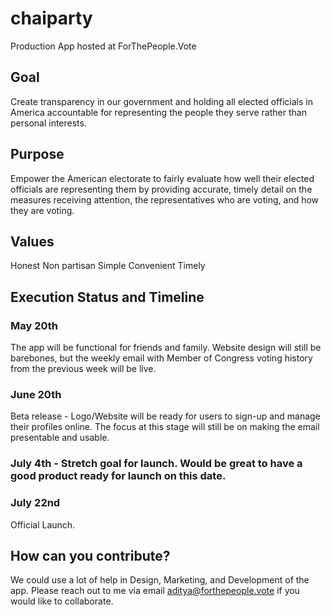 # chaiparty
Production App hosted at ForThePeople.Vote

## Goal
Create transparency in our government and holding all elected officials in America accountable for representing the people they serve rather than personal interests.

## Purpose
Empower the American electorate to fairly evaluate how well their elected officials are representing them by providing accurate, timely detail on the measures receiving attention, the representatives who are voting, and how they are voting.

## Values
Honest
Non partisan
Simple
Convenient 
Timely

## Execution Status and Timeline
### May 20th
The app will be functional for friends and family. Website design will still be barebones, but the weekly email with Member of Congress voting history from the previous week will be live.

### June 20th
Beta release - Logo/Website will be ready for users to sign-up and manage their profiles online. The focus at this stage will still be on making the email presentable and usable.

### July 4th - Stretch goal for launch. Would be great to have a good product ready for launch on this date.

### July 22nd
Official Launch.

## How can you contribute?
We could use a lot of help in Design, Marketing, and Development of the app.
Please reach out to me via email aditya@forthepeople.vote if you would like to collaborate.